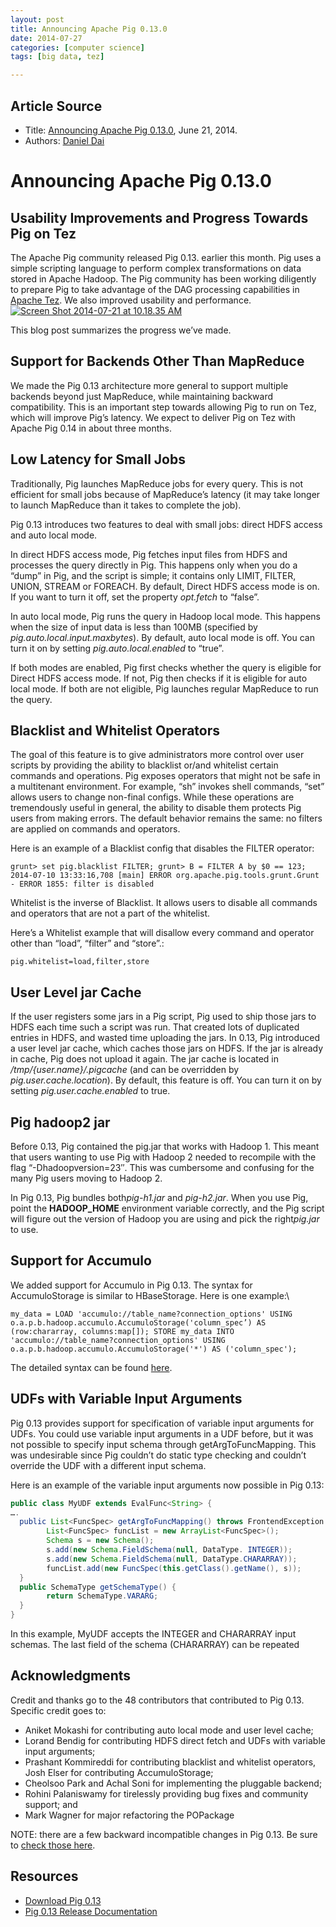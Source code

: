 ```yaml
---
layout: post
title: Announcing Apache Pig 0.13.0 
date: 2014-07-27
categories: [computer science]
tags: [big data, tez]

---
```


## Article Source
* Title: [Announcing Apache Pig 0.13.0](http://hortonworks.com/blog/announcing-apache-pig-0-13-0-usability-improvements-progress-toward-pig-tez/), June 21, 2014.
* Authors: [Daniel Dai](http://hortonworks.com/blog/author/daniel_dai/)


# Announcing Apache Pig 0.13.0 


## Usability Improvements and Progress Towards Pig on Tez


The Apache Pig community released Pig 0.13. earlier this month. Pig uses
a simple scripting language to perform complex transformations on data
stored in Apache Hadoop. The Pig community has been working diligently
to prepare Pig to take advantage of the DAG processing capabilities in
[Apache Tez](http://hortonworks.com/hadoop/tez "Apache Tez"). We also
improved usability and performance. [![Screen Shot 2014-07-21 at
10.18.35
AM](http://hortonworks.com/wp-content/uploads/2014/07/Screen-Shot-2014-07-21-at-10.18.35-AM.png)](http://hortonworks.com/wp-content/uploads/2014/07/Screen-Shot-2014-07-21-at-10.18.35-AM.png)

This blog post summarizes the progress we’ve made.

## Support for Backends Other Than MapReduce

We made the Pig 0.13 architecture more general to support multiple
backends beyond just MapReduce, while maintaining backward
compatibility. This is an important step towards allowing Pig to run on
Tez, which will improve Pig’s latency. We expect to deliver Pig on Tez
with Apache Pig 0.14 in about three months.

## Low Latency for Small Jobs

Traditionally, Pig launches MapReduce jobs for every query. This is not
efficient for small jobs because of MapReduce’s latency (it may take
longer to launch MapReduce than it takes to complete the job).

Pig 0.13 introduces two features to deal with small jobs: direct HDFS
access and auto local mode.

In direct HDFS access mode, Pig fetches input files from HDFS and
processes the query directly in Pig. This happens only when you do a
“dump” in Pig, and the script is simple; it contains only LIMIT, FILTER,
UNION, STREAM or FOREACH. By default, Direct HDFS access mode is on. If
you want to turn it off, set the property *opt.fetch* to “false”.

In auto local mode, Pig runs the query in Hadoop local mode. This
happens when the size of input data is less than 100MB (specified by
*pig.auto.local.input.maxbytes*). By default, auto local mode is off.
You can turn it on by setting *pig.auto.local.enabled* to “true”.

If both modes are enabled, Pig first checks whether the query is
eligible for Direct HDFS access mode. If not, Pig then checks if it is
eligible for auto local mode. If both are not eligible, Pig launches
regular MapReduce to run the query.

## Blacklist and Whitelist Operators

The goal of this feature is to give administrators more control over
user scripts by providing the ability to blacklist or/and whitelist
certain commands and operations. Pig exposes operators that might not be
safe in a multitenant environment. For example, “sh” invokes shell
commands, “set” allows users to change non-final configs. While these
operations are tremendously useful in general, the ability to disable
them protects Pig users from making errors. The default behavior remains
the same: no filters are applied on commands and operators.

Here is an example of a Blacklist config that disables the FILTER
operator:

`grunt> set pig.blacklist FILTER; grunt> B = FILTER A by $0 == 123; 2014-07-10 13:33:16,708 [main] ERROR org.apache.pig.tools.grunt.Grunt - ERROR 1855: filter is disabled`

Whitelist is the inverse of Blacklist. It allows users to disable all
commands and operators that are not a part of the whitelist.

Here’s a Whitelist example that will disallow every command and operator
other than “load”, “filter” and “store”.:

 `pig.whitelist=load,filter,store`

## User Level jar Cache

If the user registers some jars in a Pig script, Pig used to ship those
jars to HDFS each time such a script was run. That created lots of
duplicated entries in HDFS, and wasted time uploading the jars. In 0.13,
Pig introduced a user level jar cache, which caches those jars on HDFS.
If the jar is already in cache, Pig does not upload it again. The jar
cache is located in */tmp/{user.name}/.pigcache* (and can be overridden
by *pig.user.cache.location*). By default, this feature is off. You can
turn it on by setting *pig.user.cache.enabled* to true.

## Pig hadoop2 jar

Before 0.13, Pig contained the pig.jar that works with Hadoop 1. This
meant that users wanting to use Pig with Hadoop 2 needed to recompile
with the flag “-Dhadoopversion=23″. This was cumbersome and confusing
for the many Pig users moving to Hadoop 2.

In Pig 0.13, Pig bundles both*pig-h1.jar* and *pig-h2.jar*. When you use
Pig, point the **HADOOP\_HOME** environment variable correctly, and the
Pig script will figure out the version of Hadoop you are using and pick
the right*pig.jar* to use.

## Support for Accumulo

We added support for Accumulo in Pig 0.13. The syntax for
AccumuloStorage is similar to HBaseStorage. Here is one example:\

`my_data = LOAD 'accumulo://table_name?connection_options' USING o.a.p.b.hadoop.accumulo.AccumuloStorage('column_spec’) AS (row:chararray, columns:map[]); STORE my_data INTO 'accumulo://table_name?connection_options' USING o.a.p.b.hadoop.accumulo.AccumuloStorage('*') AS ('column_spec');`

The detailed syntax can be found
[here](http://pig.apache.org/docs/r0.13.0/func.html#AccumuloStorage "Pig Syntax").

## UDFs with Variable Input Arguments

Pig 0.13 provides support for specification of variable input arguments
for UDFs. You could use variable input arguments in a UDF before, but it
was not possible to specify input schema through getArgToFuncMapping.
This was undesirable since Pig couldn’t do static type checking and
couldn’t override the UDF with a different input schema.

Here is an example of the variable input arguments now possible in Pig
0.13:

```java
public class MyUDF extends EvalFunc<String> {
….
  public List<FuncSpec> getArgToFuncMapping() throws FrontendException {
        List<FuncSpec> funcList = new ArrayList<FuncSpec>();
        Schema s = new Schema();
        s.add(new Schema.FieldSchema(null, DataType. INTEGER));
        s.add(new Schema.FieldSchema(null, DataType.CHARARRAY));
        funcList.add(new FuncSpec(this.getClass().getName(), s));
  }
  public SchemaType getSchemaType() {
        return SchemaType.VARARG;
  }
}
```

In this example, MyUDF accepts the INTEGER and CHARARRAY input schemas.
The last field of the schema (CHARARRAY) can be repeated

## Acknowledgments

Credit and thanks go to the 48 contributors that contributed to Pig
0.13. Specific credit goes to:

-   Aniket Mokashi for contributing auto local mode and user level
    cache;
-   Lorand Bendig for contributing HDFS direct fetch and UDFs with
    variable input arguments;
-   Prashant Kommireddi for contributing blacklist and whitelist
    operators, Josh Elser for contributing AccumuloStorage;
-   Cheolsoo Park and Achal Soni for implementing the pluggable backend;
-   Rohini Palaniswamy for tirelessly providing bug fixes and community
    support; and
-   Mark Wagner for major refactoring the POPackage

NOTE: there are a few backward incompatible changes in Pig 0.13. Be sure
to [check those
here](https://cwiki.apache.org/confluence/display/PIG/Pig+0.13+Backward+Compatibility "check those here").

## Resources

-   [Download Pig
    0.13](http://apache.spinellicreations.com/pig/pig-0.13.0/ "Download Pig")
-   [Pig 0.13 Release
    Documentation](http://pig.apache.org/docs/r0.13.0/ "Release Documentation")
